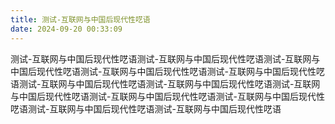 ```yaml
---
title: 测试-互联网与中国后现代性呓语
date: 2024-09-20 00:33:09
---
```


<p>测试-互联网与中国后现代性呓语测试-互联网与中国后现代性呓语测试-互联网与中国后现代性呓语测试-互联网与中国后现代性呓语测试-互联网与中国后现代性呓语测试-互联网与中国后现代性呓语测试-互联网与中国后现代性呓语测试-互联网与中国后现代性呓语测试-互联网与中国后现代性呓语测试-互联网与中国后现代性呓语测试-互联网与中国后现代性呓语测试-互联网与中国后现代性呓语</p>